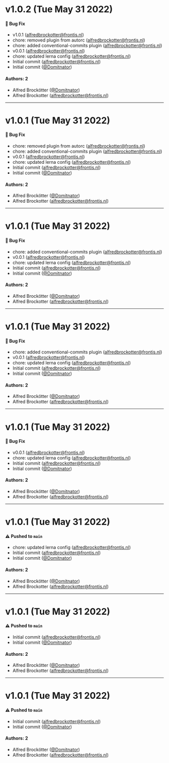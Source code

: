 # v1.0.2 (Tue May 31 2022)

#### 🐛 Bug Fix

- v1.0.1 (alfredbrockotter@frontis.nl)
- chore: removed plugin from autorc (alfredbrockotter@frontis.nl)
- chore: added conventional-commits plugin (alfredbrockotter@frontis.nl)
- v0.0.1 (alfredbrockotter@frontis.nl)
- chore: updated lerna config (alfredbrockotter@frontis.nl)
- Initial commit (alfredbrockotter@frontis.nl)
- Initial commit ([@Domitnator](https://github.com/Domitnator))

#### Authors: 2

- Alfred Brockötter ([@Domitnator](https://github.com/Domitnator))
- Alfred Brockotter (alfredbrockotter@frontis.nl)

---

# v1.0.1 (Tue May 31 2022)

#### 🐛 Bug Fix

- chore: removed plugin from autorc (alfredbrockotter@frontis.nl)
- chore: added conventional-commits plugin (alfredbrockotter@frontis.nl)
- v0.0.1 (alfredbrockotter@frontis.nl)
- chore: updated lerna config (alfredbrockotter@frontis.nl)
- Initial commit (alfredbrockotter@frontis.nl)
- Initial commit ([@Domitnator](https://github.com/Domitnator))

#### Authors: 2

- Alfred Brockötter ([@Domitnator](https://github.com/Domitnator))
- Alfred Brockotter (alfredbrockotter@frontis.nl)

---

# v1.0.1 (Tue May 31 2022)

#### 🐛 Bug Fix

- chore: added conventional-commits plugin (alfredbrockotter@frontis.nl)
- v0.0.1 (alfredbrockotter@frontis.nl)
- chore: updated lerna config (alfredbrockotter@frontis.nl)
- Initial commit (alfredbrockotter@frontis.nl)
- Initial commit ([@Domitnator](https://github.com/Domitnator))

#### Authors: 2

- Alfred Brockötter ([@Domitnator](https://github.com/Domitnator))
- Alfred Brockotter (alfredbrockotter@frontis.nl)

---

# v1.0.1 (Tue May 31 2022)

#### 🐛 Bug Fix

- chore: added conventional-commits plugin (alfredbrockotter@frontis.nl)
- v0.0.1 (alfredbrockotter@frontis.nl)
- chore: updated lerna config (alfredbrockotter@frontis.nl)
- Initial commit (alfredbrockotter@frontis.nl)
- Initial commit ([@Domitnator](https://github.com/Domitnator))

#### Authors: 2

- Alfred Brockötter ([@Domitnator](https://github.com/Domitnator))
- Alfred Brockotter (alfredbrockotter@frontis.nl)

---

# v1.0.1 (Tue May 31 2022)

#### 🐛 Bug Fix

- v0.0.1 (alfredbrockotter@frontis.nl)
- chore: updated lerna config (alfredbrockotter@frontis.nl)
- Initial commit (alfredbrockotter@frontis.nl)
- Initial commit ([@Domitnator](https://github.com/Domitnator))

#### Authors: 2

- Alfred Brockötter ([@Domitnator](https://github.com/Domitnator))
- Alfred Brockotter (alfredbrockotter@frontis.nl)

---

# v1.0.1 (Tue May 31 2022)

#### ⚠️ Pushed to `main`

- chore: updated lerna config (alfredbrockotter@frontis.nl)
- Initial commit (alfredbrockotter@frontis.nl)
- Initial commit ([@Domitnator](https://github.com/Domitnator))

#### Authors: 2

- Alfred Brockötter ([@Domitnator](https://github.com/Domitnator))
- Alfred Brockotter (alfredbrockotter@frontis.nl)

---

# v1.0.1 (Tue May 31 2022)

#### ⚠️ Pushed to `main`

- Initial commit (alfredbrockotter@frontis.nl)
- Initial commit ([@Domitnator](https://github.com/Domitnator))

#### Authors: 2

- Alfred Brockötter ([@Domitnator](https://github.com/Domitnator))
- Alfred Brockotter (alfredbrockotter@frontis.nl)

---

# v1.0.1 (Tue May 31 2022)

#### ⚠️ Pushed to `main`

- Initial commit (alfredbrockotter@frontis.nl)
- Initial commit ([@Domitnator](https://github.com/Domitnator))

#### Authors: 2

- Alfred Brockötter ([@Domitnator](https://github.com/Domitnator))
- Alfred Brockotter (alfredbrockotter@frontis.nl)
